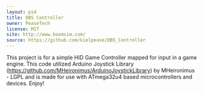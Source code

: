 ```yaml
---
layout: pid
title: DBS Controller
owner: PeaseTech
license: MIT
site: http://www.boomsim.com/
source: https://github.com/kielpease/DBS_Controller
---
```

This project is for a simple HID Game Controller mapped for input in a game engine. This code utilized Arduino Joystick Library (https://github.com/MHeironimus/ArduinoJoystickLibrary) by MHeironimus - LGPL and is made for use with ATmega32u4 based microcontrollers and devices. Enjoy!